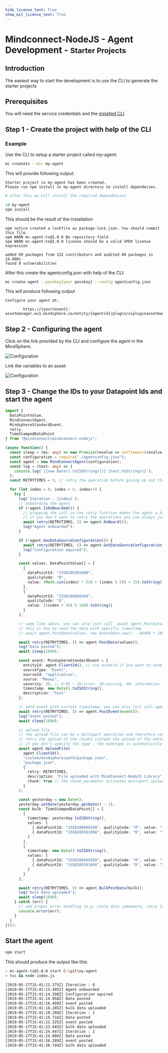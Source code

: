 ```yaml
---
hide_license_text: True
show_mit_license_text: True
---
```


# Mindconnect-NodeJS - Agent Development - <small>Starter Projects</small>

## Introduction

The easiest way to start the development is to use the CLI to generate the starter projects

## Prerequisites

You will need the service credentials and the [installed CLI](../cli/setting-up-the-cli.md).

## Step 1 - Create the project with help of the CLI

### Example

Use the CLI to setup a starter project called my-agent:

```bash
mc createts --dir my-agent
```

This will provide following output:

```text
Starter project in my-agent has been created.
Please run npm install in my-agent directory to install dependecies.
```

```bash
# after this we will install the required dependencies

cd my-agent
npm install
```

This should be the result of the installation

```text
npm notice created a lockfile as package-lock.json. You should commit this file.
npm WARN mc-agent-ts@1.0.0 No repository field.
npm WARN mc-agent-ts@1.0.0 license should be a valid SPDX license expression

added 69 packages from 132 contributors and audited 88 packages in 24.888s
found 0 vulnerabilities
```

After this create the agentconfig.json with help of the CLI:

```bash
mc create-agent --passkey{your passkey} --config agentconfig.json
```

This will produce following output

```text
Configure your agent at:

        https://{yourtenant}-assetmanager.eu1.mindsphere.io/entity/{agentid}/plugin/uipluginassetmanagermclib
```

## Step 2 - Configuring the agent

Click on the link provided by the CLI and configure the agent in the MindSphere.

![Configuration](../images/configuration.png)

Link the variables to an asset:

![Configuration](../images/conf_mappings.png)

## Step 3 - Change the IDs to your Datapoint Ids and start the agent

```typescript
import {
  DataPointValue,
  MindConnectAgent,
  MindsphereStandardEvent,
  retry,
  TimeStampedDataPoint
} from "@mindconnect/mindconnect-nodejs";

(async function() {
  const sleep = (ms: any) => new Promise(resolve => setTimeout(resolve, ms));
  const configuration = require("./agentconfig.json");
  const agent = new MindConnectAgent(configuration);
  const log = (text: any) => {
    console.log(`[{new Date().toISOString()}] {text.toString()}`);
  };
  const RETRYTIMES = 5; // retry the operation before giving up and throwing exception

  for (let index = 0; index < 5; index++) {
    try {
      log(`Iteration : {index}`);
      // onboarding the agent
      if (!agent.IsOnBoarded()) {
        // wrapping the call in the retry function makes the agent a bit more resilliant
        // if you don't want to retry the operations you can always just call await agent.OnBoard(); instaead.
        await retry(RETRYTIMES, () => agent.OnBoard());
        log("Agent onboarded");
      }

      if (!agent.HasDataSourceConfiguration()) {
        await retry(RETRYTIMES, () => agent.GetDataSourceConfiguration());
        log("Configuration aquired");
      }

      const values: DataPointValue[] = [
        {
          dataPointId: "1558105501098",
          qualityCode: "0",
          value: (Math.sin(index) * (20 + (index % 2)) + 25).toString()
        },
        {
          dataPointId: "1558106099399",
          qualityCode: "0",
          value: ((index + 30) % 100).toString()
        }
      ];

      // same like above, you can also just call  await agent.PostData(values) if you don't want to retry the operation
      // this is how to send the data with specific timestamp
      // await agent.PostData(values, new Date(Date.now() - 86400 * 1000));

      await retry(RETRYTIMES, () => agent.PostData(values));
      log("Data posted");
      await sleep(1000);

      const event: MindsphereStandardEvent = {
        entityId: agent.ClientId(), // use assetid if you want to send event somewhere else :)
        sourceType: "Event",
        sourceId: "application",
        source: "Meowz",
        severity: 20, // 0-99 : 20:error, 30:warning, 40: information
        timestamp: new Date().toISOString(),
        description: "Test"
      };

      // send event with current timestamp; you can also just call agent.PostEvent(event) if you don't want to retry the operation
      await retry(RETRYTIMES, () => agent.PostEvent(event));
      log("event posted");
      await sleep(1000);

      // upload file
      // the upload-file can be a multipart operation and therefore can be configured to
      // retry the upload of the chunks instead the upload of the whole file.
      // if you don't specify the type , the mimetype is automatically determined by the library
      await agent.UploadFile(
        agent.ClientId(),
        "custom/mindsphere/path/package.json",
        "package.json",
        {
          retry: RETRYTIMES,
          description: "File uploaded with MindConnect-NodeJS Library",
          chunk: true // the chunk parameter activates multipart upload
        }
      );

      const yesterday = new Date();
      yesterday.setDate(yesterday.getDate() - 1);
      const bulk: TimeStampedDataPoint[] = [
        {
          timestamp: yesterday.toISOString(),
          values: [
            { dataPointId: "1558106099399", qualityCode: "0", value: "10" },
            { dataPointId: "1558105501098", qualityCode: "0", value: "10" }
          ]
        },
        {
          timestamp: new Date().toISOString(),
          values: [
            { dataPointId: "1558106099399", qualityCode: "0", value: "10" },
            { dataPointId: "1558105501098", qualityCode: "0", value: "10" }
          ]
        }
      ];

      await retry(RETRYTIMES, () => agent.BulkPostData(bulk));
      log("bulk data uploaded");
      await sleep(1000);
    } catch (err) {
      // add proper error handling (e.g. store data somewhere, retry later etc. )
      console.error(err);
    }
  }
})();
```

## Start the agent

```bash
npm start
```

This should produce the output like this:

```bash
> mc-agent-ts@1.0.0 start C:\git\my-agent
> tsc && node index.js

[2019-05-17T15:41:11.375Z] Iteration : 0
[2019-05-17T15:41:13.495Z] Agent onboarded
[2019-05-17T15:41:14.398Z] Configuration aquired
[2019-05-17T15:41:14.958Z] Data posted
[2019-05-17T15:41:16.409Z] event posted
[2019-05-17T15:41:18.285Z] bulk data uploaded
[2019-05-17T15:41:19.288Z] Iteration : 1
[2019-05-17T15:41:19.716Z] Data posted
[2019-05-17T15:41:21.325Z] event posted
[2019-05-17T15:41:23.445Z] bulk data uploaded
[2019-05-17T15:41:24.447Z] Iteration : 2
[2019-05-17T15:41:24.886Z] Data posted
[2019-05-17T15:41:26.289Z] event posted
[2019-05-17T15:41:30.744Z] bulk data uploaded
```
